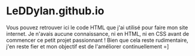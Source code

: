# LeDDylan.github.io

Vous pouvez retrouver ici le code HTML que j'ai utilisé pour faire mon site internet.
Je n'avais aucune connaissance, ni en HTML, ni en CSS avant de commencer ce petit projet passionnant !
Bien que cela reste rudimentaire, j'en reste fier et mon objectif est de l'améliorer continuellement =]
